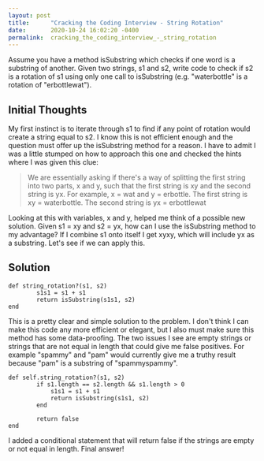 ```yaml
---
layout: post
title:      "Cracking the Coding Interview - String Rotation"
date:       2020-10-24 16:02:20 -0400
permalink:  cracking_the_coding_interview_-_string_rotation
---
```



Assume you have a method isSubstring which checks if one word is a substring of another. Given two strings, s1 and s2, write code to check if s2 is a rotation of s1 using only one call to isSubstring (e.g. "waterbottle" is a rotation of "erbottlewat").

## Initial Thoughts

My first instinct is to iterate through s1 to find if any point of rotation would create a string equal to s2. I know this is not efficient enough and the question must offer up the isSubstring method for a reason. I have to admit I was a little stumped on how to approach this one and checked the hints where I was given this clue:

> We are essentially asking if there's a way of splitting the first string into two parts, x and y, such that the first string is xy and the second string is yx. For example, x = wat and y = erbottle. The first string is xy = waterbottle. The second string is yx = erbottlewat
> 

Looking at this with variables, x and y, helped me think of a possible new solution. Given s1 = xy and s2 = yx, how can I use the isSubstring method to my advantage? If I combine s1 onto itself I get xyxy, which will include yx as a substring. Let's see if we can apply this.

## Solution

```
def string_rotation?(s1, s2)
        s1s1 = s1 + s1
        return isSubstring(s1s1, s2)
end
```

This is a pretty clear and simple solution to the problem. I don't think I can make this code any more efficient or elegant, but I also must make sure this method has some data-proofing. The two issues I see are empty strings or strings that are not equal in length that could give me false positives. For example "spammy" and "pam" would currently give me a truthy result because "pam" is a substring of "spammyspammy".

```
def self.string_rotation?(s1, s2)
        if s1.length == s2.length && s1.length > 0
            s1s1 = s1 + s1
            return isSubstring(s1s1, s2)
        end
        
        return false
end
```

I added a conditional statement that will return false if the strings are empty or not equal in length. Final answer!
